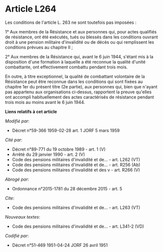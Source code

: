 # Article L264

Les conditions de l'article L. 263 ne sont toutefois pas imposées :

1° Aux membres de la Résistance et aux personnes qui, pour actes qualifiés de résistance, ont été exécutés, tués ou blessés
dans les conditions ouvrant droit à une pension militaire d'invalidité ou de décès ou qui remplissent les conditions prévues
au chapitre II ;

2° Aux membres de la Résistance qui, avant le 6 juin 1944, s'étant mis à la disposition d'une formation à laquelle a été
reconnue la qualité d'unité combattante, ont effectivement combattu pendant trois mois.

En outre, à titre exceptionnel, la qualité de combattant volontaire de la Résistance peut être reconnue dans les conditions
qui sont fixées au chapitre 1er du présent titre (2e partie), aux personnes qui, bien que n'ayant pas appartenu aux
organisations ci-dessus, rapportent la preuve qu'elles ont accompli habituellement des actes caractérisés de résistance
pendant trois mois au moins avant le 6 juin 1944.

**Liens relatifs à cet article**

_Modifié par_:

  - Décret n°59-366 1959-02-28 art. 1 JORF 5 mars 1959

_Cité par_:

  - Décret n°89-771 du 19 octobre 1989 - art. 1 (V)
  - Arrêté du 29 janvier 1990 - art. 2 (V)
  - Code des pensions militaires d'invalidité et de... - art. L262 (VT)
  - Code des pensions militaires d'invalidité et de... - art. R256 (Ab)
  - Code des pensions militaires d'invalidité et des v - art. R266 (V)

_Abrogé par_:

  - Ordonnance n°2015-1781 du 28 décembre 2015 - art. 5

_Cite_:

  - Code des pensions militaires d'invalidité et de... - art. L263 (VT)

_Nouveaux textes_:

  - Code des pensions militaires d'invalidité et de... - art. L341-2 (VD)

_Codifié par_:

  - Décret n°51-469 1951-04-24 JORF 26 avril 1951

